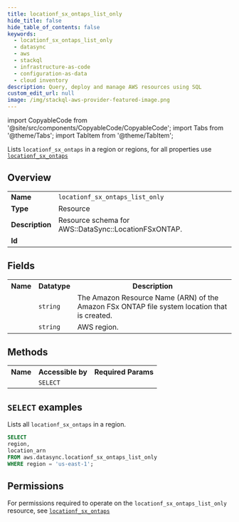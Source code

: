 ```yaml
---
title: locationf_sx_ontaps_list_only
hide_title: false
hide_table_of_contents: false
keywords:
  - locationf_sx_ontaps_list_only
  - datasync
  - aws
  - stackql
  - infrastructure-as-code
  - configuration-as-data
  - cloud inventory
description: Query, deploy and manage AWS resources using SQL
custom_edit_url: null
image: /img/stackql-aws-provider-featured-image.png
---
```


import CopyableCode from '@site/src/components/CopyableCode/CopyableCode';
import Tabs from '@theme/Tabs';
import TabItem from '@theme/TabItem';

Lists <code>locationf_sx_ontaps</code> in a region or regions, for all properties use <a href="/services/serviceName/locationf_sx_ontaps/"><code>locationf_sx_ontaps</code></a>

## Overview
<table>
<tbody>
<tr><td><b>Name</b></td><td><code>locationf_sx_ontaps_list_only</code></td></tr>
<tr><td><b>Type</b></td><td>Resource</td></tr>
<tr><td><b>Description</b></td><td>Resource schema for AWS::DataSync::LocationFSxONTAP.</td></tr>
<tr><td><b>Id</b></td><td><CopyableCode code="aws.datasync.locationf_sx_ontaps_list_only" /></td></tr>
</tbody>
</table>

## Fields
<table>
<tbody>
<tr><th>Name</th><th>Datatype</th><th>Description</th></tr><tr><td><CopyableCode code="location_arn" /></td><td><code>string</code></td><td>The Amazon Resource Name (ARN) of the Amazon FSx ONTAP file system location that is created.</td></tr>
<tr><td><CopyableCode code="region" /></td><td><code>string</code></td><td>AWS region.</td></tr>
</tbody>
</table>

## Methods

<table>
<tbody>
  <tr>
    <th>Name</th>
    <th>Accessible by</th>
    <th>Required Params</th>
  </tr>
  <tr>
    <td><CopyableCode code="list_resources" /></td>
    <td><code>SELECT</code></td>
    <td><CopyableCode code="region" /></td>
  </tr>
</tbody>
</table>

## `SELECT` examples
Lists all <code>locationf_sx_ontaps</code> in a region.
```sql
SELECT
region,
location_arn
FROM aws.datasync.locationf_sx_ontaps_list_only
WHERE region = 'us-east-1';
```


## Permissions

For permissions required to operate on the <code>locationf_sx_ontaps_list_only</code> resource, see <a href="/services/datasync/locationf_sx_ontaps/#permissions"><code>locationf_sx_ontaps</code></a>

